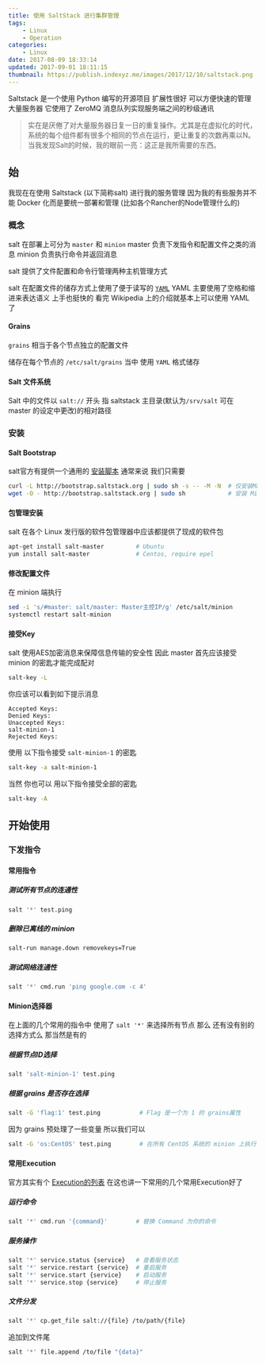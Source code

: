 ```yaml
---
title: 使用 SaltStack 进行集群管理
tags: 
    - Linux
    - Operation
categories:
    - Linux
date: 2017-08-09 18:33:14
updated: 2017-09-01 18:11:15
thumbnail: https://publish.indexyz.me/images/2017/12/10/saltstack.png
---
```

Saltstack 是一个使用 Python 编写的开源项目 扩展性很好 可以方便快速的管理大量服务器 它使用了 ZeroMQ 消息队列实现服务端之间的秒级通讯

<!--more-->

> 实在是厌倦了对大量服务器日复一日的重复操作。尤其是在虚拟化的时代，系统的每个组件都有很多个相同的节点在运行，更让重复的次数再乘以N。 当我发现Salt的时候，我的眼前一亮：这正是我所需要的东西。

## 始
我现在在使用 Saltstack (以下简称salt) 进行我的服务管理 因为我的有些服务并不能 Docker 化而是要统一部署和管理 (比如各个Rancher的Node管理什么的) 
### 概念
salt 在部署上可分为 `master` 和 `minion` master 负责下发指令和配置文件之类的消息 minion 负责执行命令并返回消息

salt 提供了文件配置和命令行管理两种主机管理方式

salt 在配置文件的储存方式上使用了便于读写的 [`YAML`](https://zh.wikipedia.org/wiki/YAML) YAML 主要使用了空格和缩进来表达语义 上手也挺快的 看完 Wikipedia 上的介绍就基本上可以使用 YAML 了
#### Grains
`grains` 相当于各个节点独立的配置文件 

储存在每个节点的 `/etc/salt/grains` 当中 使用 `YAML` 格式储存

#### Salt 文件系统
Salt 中的文件以 `salt://` 开头 指 saltstack 主目录(默认为`/srv/salt` 可在 master 的设定中更改)的相对路径 

### 安装
#### Salt Bootstrap
salt官方有提供一个通用的
[安装脚本](https://docs.saltstack.com/en/latest/topics/tutorials/salt_bootstrap.html)
 通常来说 我们只需要
```bash
curl -L http://bootstrap.saltstack.org | sudo sh -s -- -M -N  # 仅安装Master
wget -O - http://bootstrap.saltstack.org | sudo sh            # 安装 Minion
```

#### 包管理安装
salt 在各个 Linux 发行版的软件包管理器中应该都提供了现成的软件包 
```bash
apt-get install salt-master         # Ubuntu
yum install salt-master             # Centos, require epel
```

#### 修改配置文件
在 minion 端执行 
```bash
sed -i 's/#master: salt/master: Master主控IP/g' /etc/salt/minion
systemctl restart salt-minion
```

#### 接受Key
salt 使用AES加密消息来保障信息传输的安全性 因此 master 首先应该接受 minion 的密匙才能完成配对
```bash
salt-key -L
```
你应该可以看到如下提示消息
```
Accepted Keys:
Denied Keys:
Unaccepted Keys:
salt-minion-1
Rejected Keys:
```
使用 以下指令接受 `salt-minion-1` 的密匙
```bash
salt-key -a salt-minion-1
```
当然 你也可以 用以下指令接受全部的密匙
```bash
salt-key -A
```

## 开始使用
### 下发指令
#### 常用指令
##### 测试所有节点的连通性
```bash
salt '*' test.ping
```
##### 删除已离线的 minion
```bash
salt-run manage.down removekeys=True
```
##### 测试网络连通性
```bash
salt '*' cmd.run 'ping google.com -c 4'
```
#### Minion选择器
在上面的几个常用的指令中 使用了 `salt '*'` 来选择所有节点 那么 还有没有别的选择方式么 那当然是有的

##### 根据节点ID选择
```bash
salt 'salt-minion-1' test.ping
```

##### 根据 grains 是否存在选择
```bash
salt -G 'flag:1' test.ping           # Flag 是一个为 1 的 grains属性
```
因为 grains 预处理了一些变量 所以我们可以
```bash
salt -G 'os:CentOS' test.ping        # 在所有 CentOS 系统的 minion 上执行
```
#### 常用Execution
官方其实有个 
[Execution的列表](https://docs.saltstack.com/en/latest/ref/modules/all/index.html)
在这也讲一下常用的几个常用Execution好了
##### 运行命令
```bash
salt '*' cmd.run '{command}'        # 替换 Command 为你的命令
```
##### 服务操作
```bash
salt '*' service.status {service}   # 查看服务状态
salt '*' service.restart {service}  # 重启服务
salt '*' service.start {service}    # 启动服务
salt '*' service.stop {service}     # 停止服务
```
##### 文件分发
```bash
salt '*' cp.get_file salt://{file} /to/path/{file}
```
追加到文件尾
```bash
salt '*' file.append /to/file "{data}"
``` 
